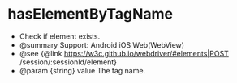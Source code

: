 # hasElementByTagName

* Check if element exists.
* @summary Support: Android iOS Web(WebView)
* @see {@link https://w3c.github.io/webdriver/#elements|POST /session/:sessionId/element}
* @param {string} value The tag name.
